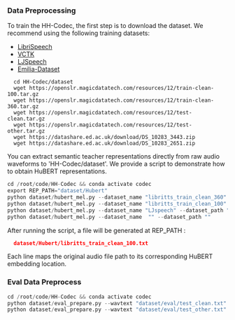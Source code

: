 ### Data Preprocessing
To train the HH-Codec, the first step is to download the dataset. We recommend using the following training datasets:

- [LibriSpeech](http://www.openslr.org/12)  
- [VCTK](https://datashare.ed.ac.uk/handle/10283/2651)  
- [LJSpeech](https://keithito.com/LJ-Speech-Dataset/)  
- [Emilia-Dataset](https://huggingface.co/datasets/amphion/Emilia-Dataset)

```shell
  cd HH-Codec/dataset
  wget https://openslr.magicdatatech.com/resources/12/train-clean-100.tar.gz
  wget https://openslr.magicdatatech.com/resources/12/train-clean-360.tar.gz
  wget https://openslr.magicdatatech.com/resources/12/test-clean.tar.gz
  wget https://openslr.magicdatatech.com/resources/12/test-other.tar.gz
  wget https://datashare.ed.ac.uk/download/DS_10283_3443.zip
  wget https://datashare.ed.ac.uk/download/DS_10283_2651.zip
```

You can extract semantic teacher representations directly from raw audio waveforms to 'HH-Codec/dataset'. We provide a script to demonstrate how to obtain HuBERT representations.

```python
cd /root/code/HH-Codec && conda activate codec
export REP_PATH="dataset/Hubert"
python dataset/hubert_mel.py --dataset_name "libritts_train_clean_360" --dataset_path "dataset/LibriSpeech/train-clean-360"
python dataset/hubert_mel.py --dataset_name "libritts_train_clean_100" --dataset_path "dataset/LibriSpeech/train-clean-100"
python dataset/hubert_mel.py --dataset_name "LJspeech" --dataset_path "dataset/LJSpeech-1.1"
python dataset/hubert_mel.py --dataset_name  "" --dataset_path ""
```

After running the script, a file will be generated at REP_PATH :
```json
  dataset/Hubert/libritts_train_clean_100.txt
```
Each line maps the original audio file path to its corresponding HuBERT embedding location.



### Eval Data Preprocess
```python
cd /root/code/HH-Codec && conda activate codec
python dataset/eval_prepare.py --wavtext "dataset/eval/test_clean.txt" --dataset_path "/mnt/nfs3/zhangjinouwen/dataset/LibriTTS/test-clean"
python dataset/eval_prepare.py --wavtext "dataset/eval/test_other.txt" --dataset_path "/mnt/nfs3/zhangjinouwen/dataset/LibriTTS/test-other"
```